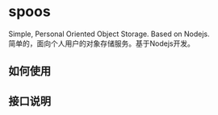 # spoos
Simple, Personal Oriented Object Storage. Based on Nodejs.  
简单的，面向个人用户的对象存储服务。基于Nodejs开发。

## 如何使用


## 接口说明

